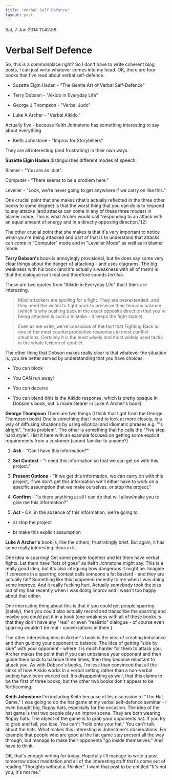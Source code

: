 ```yaml
---
title: "Verbal Self Defence"
layout: post 
---
```


Sat, 7 Jun 2014 11:42:59 

# Verbal Self Defence

So, this is a commonplace right?  So I don't have to write coherent blog
posts, I can just write whatever comes into my head.  OK, there are four
books that I've read about verbal self-defence.

* Suzette Elgin Haden - "The Gentle Art of Verbal Self-Defence"

* Terry Dobson - "Aikido in Everyday Life"

* George J Thompson - "Verbal Judo"

* Luke A Archer - "Verbal Aikido."

Actually five - because Keith Johnstone has something interesting to say
about everything

* Keith Johnstone - "Improv for Storytellers"

They are all interesting (and frustrating) in their own ways.

**Suzette Elgin Haden** distinguishes different modes of speech:

Blamer - "You are an idiot".

Computer - "There seems to be a problem here."

Leveller - "Look, we're never going to get anywhere if we carry on like this."

One crucial point that she makes (that's actually reflected in the three other books to some degree) is that the worst thing that you can do is to respond to any attacks (and attacks can come in any of these three modes) in blamer mode.  This is what Archer would call "responding to an attack with an equal amount of energy and in a directly opposing direction."[2] 


The other crucial point that she makes is that it's very important to notice *when* you're being attacked and part of that is to understand that attacks can come in "Computer" mode and in "Leveller Mode" as well as in blamer mode.



**Terry Dobson's** book is annoyingly provisional, but he does say some very clear things about the danger of attacking - and uses diagrams.  The big weakness with his book (and it's actually a weakness with all of them) is that the dialogue isn't real and therefore sounds *terrible*.



These are two quotes from "Aikido in Everyday Life" that I think are
interesting.



>Most attackers are spoiling for a fight. They are overextended, and they need the victim to fight back to preserve their tenuous balance (which is why pushing back in the exact opposite direction that you're being attacked is such a mistake - it keeps the fight stable).

>Even as we write, we're conscious of the fact that Fighting Back is one of the most counterproductive responses in most conflict situations. Certainly it is the least wisely and most widely used tactic in the whole lexicon of conflict.


The other thing that Dobson makes really clear is that whatever the situation is, you are better served by understanding that you have choices.

* You can block

* You CAN run away!

* You can deceive

* You can blend (this is the Aikido response, which is pretty opaque in Dobson's book, but is made clearer in Luke A Archer's book).


**George Thompson** There are two things (I think that I got from the George Thompson book) One is something that I need to look at more closely, is a way of diffusing situations by using elliptical and idiomatic phrases e.g. "'s alright", "notta problem".  The other is something that he calls the "Five step hard style".  I list it here with an example focused on getting some explicit requirements from a customer (sound familiar to anyone?)

1)  **Ask** - "Can I have this information?"

2)  **Set Context** - "I need this information so that we can get on with
this project."

3)  **Present Options** - "If we get this information, we can carry on with
this project, if we don't get this information we'll either have to work on
a specific assumption that we make ourselves, or stop the project."

4)  **Confirm** - "Is there anything at all I can do that will allow/make
you to give me this information?"

5)  **Act** - OK, in the absence of this information, we're going to

* a) stop the project

* b) make this explicit assumption

**Luke A Archer's** book is, like the others, frustratingly brief. But
again, it has some really interesting ideas in it.

One idea is sparring! Get some people together and let them have verbal fights. Let them have "lots of goes" as Keith Johnstone might say.  This is a really good idea, but it's also intriguing how dangerous it might be.  Imagine if someone in a sparring contest calls someone a fat bastard - and they are actually fat? Something like this happened recently to me when I was doing some improve.  And it really fucking hurt.  Actually somebody took the piss out of my hair recently when I was doing improv and I wasn't too happy about that either.

One interesting thing about this is that if you could get people sparring (safely), then you could also actually record and transcribe the sparring and maybe you could put it in a book (one weakness with all of these books is that they don't have any "real" or even "realistic" dialogue - of course even sparring wouldn't be real - conversations in them.)

The other interesting idea in Archer's book is the idea of creating imbalance and then guiding your opponent to balance. The idea of getting "side by side" with your opponent - where it is much harder for them to attack you. Archer makes the point that if you can unbalance your opponent and then guide them back to balance three times, then they become reluctant to attack you.  As with Dobson's books, I'm less than convinced that all the kinks of how Aikido works in a verbal setting rather than a non-verbal setting have been worked out.  It's disappointing as well, that this claims to be the first of three books, but the other two books don't appear to be forthcoming.

**Keith Johnstone** I'm including Keith because of his discussion of "The Hat Game." I was going to do the hat game at my verbal self-defence seminar - I even bought big, floppy hats, especially for the occasion.  The idea of the hat game is that two people play an improv scene.  They are both wearing floppy hats.  The object of the game is to grab your opponents hat.  If you try to grab and fail, you lose.  You can't "hold onto your hat." You can't talk about the hats.  What makes this interesting is Johnstone's observations.  For example that people who are good at the hat game stay present all the way through, but manage to make their opponents "go inside themselves." And have to think.

OK, that's enough writing for today.  Hopefully I'll manage to write a post tomorrow about meditation and all of the interesting stuff that's come out of reading "Thoughts without a Thinker".  I want that post to be entitled "It's not you, it's not me."
